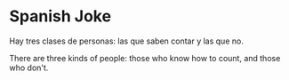 # Spanish Joke

Hay tres clases de personas:
las que saben contar y las que no.

There are three kinds of people:
those who know how to count, and those who don't.
